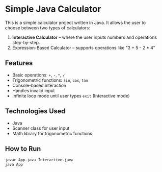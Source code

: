 # Simple Java Calculator

This is a simple calculator project written in Java. It allows the user to choose between two types of calculators:

1. **Interactive Calculator** – where the user inputs numbers and operations step-by-step.
2. Expression-Based Calculator – supports operations like "3 + 5 - 2 * 4"


## Features

- Basic operations: `+`, `-`, `*`, `/`
- Trigonometric functions: `sin`, `cos`, `tan`
- Console-based interaction
- Handles invalid input
- Infinite loop mode until user types `exit` (Interactive mode)

## Technologies Used

- Java
- Scanner class for user input
- Math library for trigonometric functions

## How to Run

```bash
javac App.java Interactive.java
java App
